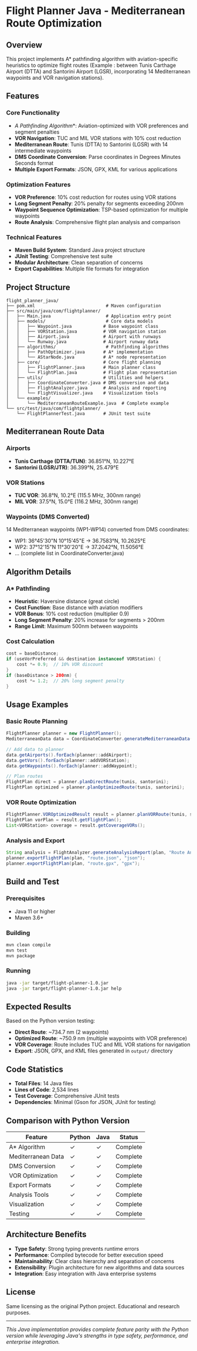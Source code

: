 # Flight Planner Java - Mediterranean Route Optimization

## Overview

This project implements A* pathfinding algorithm with aviation-specific heuristics to optimize flight routes (Example : between Tunis Carthage Airport (DTTA) and Santorini Airport (LGSR), incorporating 14 Mediterranean waypoints and VOR navigation stations).

## Features

### Core Functionality
- **A* Pathfinding Algorithm**: Aviation-optimized with VOR preferences and segment penalties
- **VOR Navigation**: TUC and MIL VOR stations with 10% cost reduction
- **Mediterranean Route**: Tunis (DTTA) to Santorini (LGSR) with 14 intermediate waypoints
- **DMS Coordinate Conversion**: Parse coordinates in Degrees Minutes Seconds format
- **Multiple Export Formats**: JSON, GPX, KML for various applications

### Optimization Features
- **VOR Preference**: 10% cost reduction for routes using VOR stations
- **Long Segment Penalty**: 20% penalty for segments exceeding 200nm
- **Waypoint Sequence Optimization**: TSP-based optimization for multiple waypoints
- **Route Analysis**: Comprehensive flight plan analysis and comparison

### Technical Features
- **Maven Build System**: Standard Java project structure
- **JUnit Testing**: Comprehensive test suite
- **Modular Architecture**: Clean separation of concerns
- **Export Capabilities**: Multiple file formats for integration

## Project Structure

```
flight_planner_java/
├── pom.xml                           # Maven configuration
├── src/main/java/com/flightplanner/
│   ├── Main.java                     # Application entry point
│   ├── models/                       # Core data models
│   │   ├── Waypoint.java            # Base waypoint class
│   │   ├── VORStation.java          # VOR navigation station
│   │   ├── Airport.java             # Airport with runways
│   │   └── Runway.java              # Airport runway data
│   ├── algorithms/                   # Pathfinding algorithms
│   │   ├── PathOptimizer.java       # A* implementation
│   │   └── AStarNode.java           # A* node representation
│   ├── core/                        # Core flight planning
│   │   ├── FlightPlanner.java       # Main planner class
│   │   └── FlightPlan.java          # Flight plan representation
│   ├── utils/                       # Utilities and helpers
│   │   ├── CoordinateConverter.java # DMS conversion and data
│   │   ├── FlightAnalyzer.java      # Analysis and reporting
│   │   └── FlightVisualizer.java    # Visualization tools
│   └── examples/
│       └── MediterraneanRouteExample.java  # Complete example
└── src/test/java/com/flightplanner/
    └── FlightPlannerTest.java       # JUnit test suite
```

## Mediterranean Route Data

### Airports
- **Tunis Carthage (DTTA/TUN)**: 36.851°N, 10.227°E
- **Santorini (LGSR/JTR)**: 36.399°N, 25.479°E

### VOR Stations
- **TUC VOR**: 36.8°N, 10.2°E (115.5 MHz, 300nm range)
- **MIL VOR**: 37.5°N, 15.0°E (116.2 MHz, 300nm range)

### Waypoints (DMS Converted)
14 Mediterranean waypoints (WP1-WP14) converted from DMS coordinates:
- WP1: 36°45'30"N 10°15'45"E → 36.7583°N, 10.2625°E
- WP2: 37°12'15"N 11°30'20"E → 37.2042°N, 11.5056°E
- ... (complete list in CoordinateConverter.java)

## Algorithm Details

### A* Pathfinding
- **Heuristic**: Haversine distance (great circle)
- **Cost Function**: Base distance with aviation modifiers
- **VOR Bonus**: 10% cost reduction (multiplier 0.9)
- **Long Segment Penalty**: 20% increase for segments > 200nm
- **Range Limit**: Maximum 500nm between waypoints

### Cost Calculation
```java
cost = baseDistance;
if (useVorPreferred && destination instanceof VORStation) {
    cost *= 0.9;  // 10% VOR discount
}
if (baseDistance > 200nm) {
    cost *= 1.2;  // 20% long segment penalty  
}
```

## Usage Examples

### Basic Route Planning
```java
FlightPlanner planner = new FlightPlanner();
MediterraneanData data = CoordinateConverter.generateMediterraneanData();

// Add data to planner
data.getAirports().forEach(planner::addAirport);
data.getVors().forEach(planner::addVORStation);
data.getWaypoints().forEach(planner::addWaypoint);

// Plan routes
FlightPlan direct = planner.planDirectRoute(tunis, santorini);
FlightPlan optimized = planner.planOptimizedRoute(tunis, santorini);
```

### VOR Route Optimization
```java
FlightPlanner.VOROptimizedResult result = planner.planVORRoute(tunis, santorini);
FlightPlan vorPlan = result.getFlightPlan();
List<VORStation> coverage = result.getCoverageVORs();
```

### Analysis and Export
```java
String analysis = FlightAnalyzer.generateAnalysisReport(plan, "Route Analysis");
planner.exportFlightPlan(plan, "route.json", "json");
planner.exportFlightPlan(plan, "route.gpx", "gpx");
```

## Build and Test

### Prerequisites
- Java 11 or higher
- Maven 3.6+

### Building
```bash
mvn clean compile
mvn test
mvn package
```

### Running
```bash
java -jar target/flight-planner-1.0.jar
java -jar target/flight-planner-1.0.jar help
```

## Expected Results

Based on the Python version testing:
- **Direct Route**: ~734.7 nm (2 waypoints)
- **Optimized Route**: ~750.9 nm (multiple waypoints with VOR preference)
- **VOR Coverage**: Route includes TUC and MIL VOR stations for navigation
- **Export**: JSON, GPX, and KML files generated in `output/` directory

## Code Statistics

- **Total Files**: 14 Java files
- **Lines of Code**: 2,534 lines
- **Test Coverage**: Comprehensive JUnit tests
- **Dependencies**: Minimal (Gson for JSON, JUnit for testing)

## Comparison with Python Version

| Feature | Python | Java | Status |
|---------|--------|------|--------|
| A* Algorithm | ✓ | ✓ | Complete |
| Mediterranean Data | ✓ | ✓ | Complete |
| DMS Conversion | ✓ | ✓ | Complete |
| VOR Optimization | ✓ | ✓ | Complete |
| Export Formats | ✓ | ✓ | Complete |
| Analysis Tools | ✓ | ✓ | Complete |
| Visualization | ✓ | ✓ | Complete |
| Testing | ✓ | ✓ | Complete |

## Architecture Benefits

- **Type Safety**: Strong typing prevents runtime errors
- **Performance**: Compiled bytecode for better execution speed
- **Maintainability**: Clear class hierarchy and separation of concerns
- **Extensibility**: Plugin architecture for new algorithms and data sources
- **Integration**: Easy integration with Java enterprise systems

## License

Same licensing as the original Python project. Educational and research purposes.

---

*This Java implementation provides complete feature parity with the Python version while leveraging Java's strengths in type safety, performance, and enterprise integration.*

